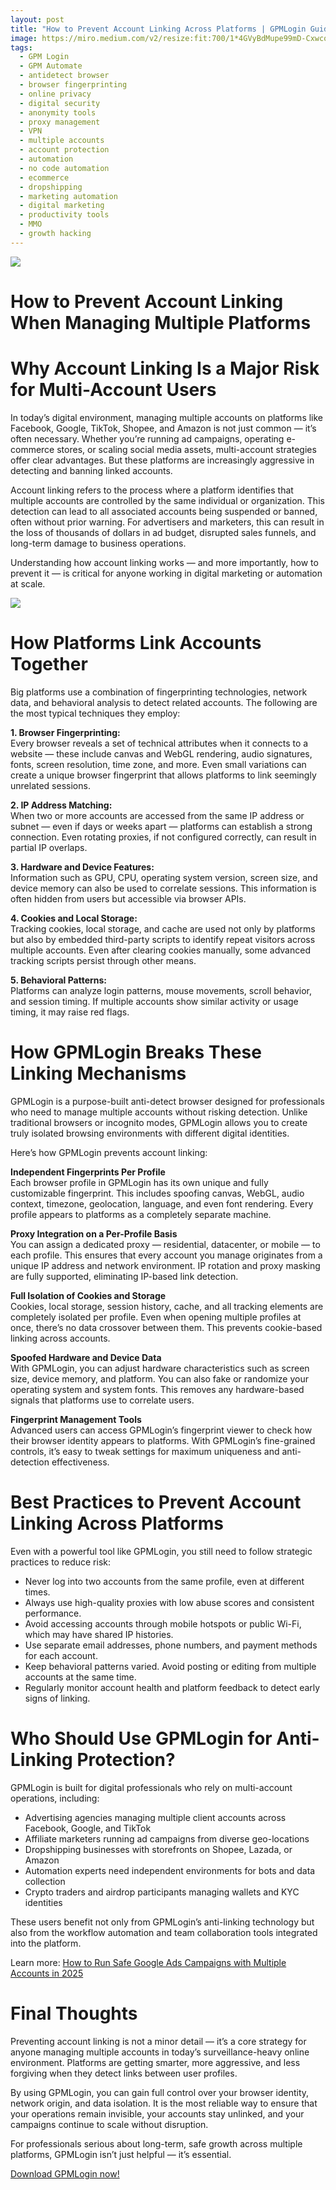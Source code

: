 ```yaml
---
layout: post
title: "How to Prevent Account Linking Across Platforms | GPMLogin Guide"
image: https://miro.medium.com/v2/resize:fit:700/1*4GVyBdMupe99mD-CxwcoSw.png
tags: 
  - GPM Login
  - GPM Automate
  - antidetect browser
  - browser fingerprinting
  - online privacy
  - digital security
  - anonymity tools
  - proxy management
  - VPN
  - multiple accounts
  - account protection
  - automation
  - no code automation
  - ecommerce
  - dropshipping
  - marketing automation
  - digital marketing
  - productivity tools
  - MMO
  - growth hacking
---
```


![](https://miro.medium.com/v2/resize:fit:700/1*4GVyBdMupe99mD-CxwcoSw.png)

# How to Prevent Account Linking When Managing Multiple Platforms

# Why Account Linking Is a Major Risk for Multi-Account Users

In today’s digital environment, managing multiple accounts on platforms like Facebook, Google, TikTok, Shopee, and Amazon is not just common — it’s often necessary. Whether you’re running ad campaigns, operating e-commerce stores, or scaling social media assets, multi-account strategies offer clear advantages. But these platforms are increasingly aggressive in detecting and banning linked accounts.

Account linking refers to the process where a platform identifies that multiple accounts are controlled by the same individual or organization. This detection can lead to all associated accounts being suspended or banned, often without prior warning. For advertisers and marketers, this can result in the loss of thousands of dollars in ad budget, disrupted sales funnels, and long-term damage to business operations.

Understanding how account linking works — and more importantly, how to prevent it — is critical for anyone working in digital marketing or automation at scale.

![](https://miro.medium.com/v2/resize:fit:600/0*9t_AsVPPFqwzkG3O.png)

# How Platforms Link Accounts Together

Big platforms use a combination of fingerprinting technologies, network data, and behavioral analysis to detect related accounts. The following are the most typical techniques they employ:

**1. Browser Fingerprinting:**  
Every browser reveals a set of technical attributes when it connects to a website — these include canvas and WebGL rendering, audio signatures, fonts, screen resolution, time zone, and more. Even small variations can create a unique browser fingerprint that allows platforms to link seemingly unrelated sessions.

**2. IP Address Matching:**  
When two or more accounts are accessed from the same IP address or subnet — even if days or weeks apart — platforms can establish a strong connection. Even rotating proxies, if not configured correctly, can result in partial IP overlaps.

**3. Hardware and Device Features:**  
Information such as GPU, CPU, operating system version, screen size, and device memory can also be used to correlate sessions. This information is often hidden from users but accessible via browser APIs.

**4. Cookies and Local Storage:**  
Tracking cookies, local storage, and cache are used not only by platforms but also by embedded third-party scripts to identify repeat visitors across multiple accounts. Even after clearing cookies manually, some advanced tracking scripts persist through other means.

**5. Behavioral Patterns:**  
Platforms can analyze login patterns, mouse movements, scroll behavior, and session timing. If multiple accounts show similar activity or usage timing, it may raise red flags.

# How GPMLogin Breaks These Linking Mechanisms

GPMLogin is a purpose-built anti-detect browser designed for professionals who need to manage multiple accounts without risking detection. Unlike traditional browsers or incognito modes, GPMLogin allows you to create truly isolated browsing environments with different digital identities.

Here’s how GPMLogin prevents account linking:

**Independent Fingerprints Per Profile**  
Each browser profile in GPMLogin has its own unique and fully customizable fingerprint. This includes spoofing canvas, WebGL, audio context, timezone, geolocation, language, and even font rendering. Every profile appears to platforms as a completely separate machine.

**Proxy Integration on a Per-Profile Basis**  
You can assign a dedicated proxy — residential, datacenter, or mobile — to each profile. This ensures that every account you manage originates from a unique IP address and network environment. IP rotation and proxy masking are fully supported, eliminating IP-based link detection.

**Full Isolation of Cookies and Storage**  
Cookies, local storage, session history, cache, and all tracking elements are completely isolated per profile. Even when opening multiple profiles at once, there’s no data crossover between them. This prevents cookie-based linking across accounts.

**Spoofed Hardware and Device Data**  
With GPMLogin, you can adjust hardware characteristics such as screen size, device memory, and platform. You can also fake or randomize your operating system and system fonts. This removes any hardware-based signals that platforms use to correlate users.

**Fingerprint Management Tools**  
Advanced users can access GPMLogin’s fingerprint viewer to check how their browser identity appears to platforms. With GPMLogin’s fine-grained controls, it’s easy to tweak settings for maximum uniqueness and anti-detection effectiveness.

# Best Practices to Prevent Account Linking Across Platforms

Even with a powerful tool like GPMLogin, you still need to follow strategic practices to reduce risk:

-   Never log into two accounts from the same profile, even at different times.
-   Always use high-quality proxies with low abuse scores and consistent performance.
-   Avoid accessing accounts through mobile hotspots or public Wi-Fi, which may have shared IP histories.
-   Use separate email addresses, phone numbers, and payment methods for each account.
-   Keep behavioral patterns varied. Avoid posting or editing from multiple accounts at the same time.
-   Regularly monitor account health and platform feedback to detect early signs of linking.

# Who Should Use GPMLogin for Anti-Linking Protection?

GPMLogin is built for digital professionals who rely on multi-account operations, including:

-   Advertising agencies managing multiple client accounts across Facebook, Google, and TikTok
-   Affiliate marketers running ad campaigns from diverse geo-locations
-   Dropshipping businesses with storefronts on Shopee, Lazada, or Amazon
-   Automation experts need independent environments for bots and data collection
-   Crypto traders and airdrop participants managing wallets and KYC identities

These users benefit not only from GPMLogin’s anti-linking technology but also from the workflow automation and team collaboration tools integrated into the platform.

Learn more:  [How to Run Safe Google Ads Campaigns with Multiple Accounts in 2025](https://gpmloginapp.com/en/post/how-to-run-safe-google-ads-campaigns-with-multiple-accounts-in-2025)

# Final Thoughts

Preventing account linking is not a minor detail — it’s a core strategy for anyone managing multiple accounts in today’s surveillance-heavy online environment. Platforms are getting smarter, more aggressive, and less forgiving when they detect links between user profiles.

By using GPMLogin, you can gain full control over your browser identity, network origin, and data isolation. It is the most reliable way to ensure that your operations remain invisible, your accounts stay unlinked, and your campaigns continue to scale without disruption.

For professionals serious about long-term, safe growth across multiple platforms, GPMLogin isn’t just helpful — it’s essential.

[Download GPMLogin now!](https://gpmloginapp.com/en/download)

[  
](https://medium.com/@gpmlogin?source=post_page---post_author_info--618742c17fbf---------------------------------------)
